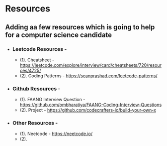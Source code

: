 # Resources

## Adding aa few resources which is going to help for a computer science candidate

- ### Leetcode Resources -
  - (1). Cheatsheet - https://leetcode.com/explore/interview/card/cheatsheets/720/resources/4725/
  - (2). Coding Patterns - https://seanprashad.com/leetcode-patterns/
  
- ### Github Resources  -
  - (1). FAANG Interview Question - https://github.com/ombharatiya/FAANG-Coding-Interview-Questions
  - (2). Project - https://github.com/codecrafters-io/build-your-own-x

- ### Other Resources -
  - (1). Neetcode - https://neetcode.io/
  - (2). 

